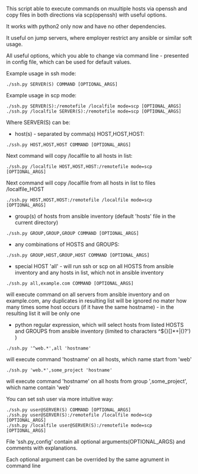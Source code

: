 This script able to execute commands on muultiple hosts via openssh and 
copy files in both directions via scp(openssh) with useful options.

It works with python2 only now and have no other dependencies.

It useful on jump servers, where employer restrict any ansible or similar soft usage.

All useful options, which you able to change via command line - presented in config file, which can be used for default values.

Example usage in ssh mode: 
```
./ssh.py SERVER(S) COMMAND [OPTIONAL_ARGS]
```
Example usage in scp mode: 
```
./ssh.py SERVER(S):/remotefile /localfile mode=scp [OPTIONAL_ARGS]
./ssh.py /localfile SERVER(S):/remotefile mode=scp [OPTIONAL_ARGS]
```
Where SERVER(S) can be: 

- host(s) - separated by comma(s) HOST,HOST,HOST:
```
./ssh.py HOST,HOST,HOST COMMAND [OPTIONAL_ARGS]
```
Next command will copy /localfile to all hosts in list:
```
./ssh.py /localfile HOST,HOST,HOST:/remotefile mode=scp [OPTIONAL_ARGS]
```
Next command will copy /localfile from all hosts in list to files /localfile_HOST
```
./ssh.py HOST,HOST,HOST:/remotefile /localfile mode=scp [OPTIONAL_ARGS]
```
- group(s) of hosts from ansible inventory (default 'hosts' file in the current directory)
```
./ssh.py GROUP,GROUP,GROUP COMMAND [OPTIONAL_ARGS]
```
- any combinations of HOSTS and GROUPS:
```
./ssh.py GROUP,HOST,GROUP,HOST COMMAND [OPTIONAL_ARGS]
```
- special HOST 'all' - will run ssh or scp on all HOSTS from ansible inventory and any hosts in list, which not in ansible inventory
```
./ssh.py all,example.com COMMAND [OPTIONAL_ARGS]
```
will execute command on all servers from ansible inventory and on example.com, any duplicates in resulting list will be ignored
no mater how many times some host occurs  (if it have the same hostname) - in the resulting list it will be only one
- python regular expression, which will select hosts from listed HOSTS and GROUPS from ansible inventory (limited to characters ^${}[]*+|()?') )
```
./ssh.py '^web.*',all 'hostname'
```
will execute command 'hostname' on all hosts, which name start from 'web'
```
./ssh.py 'web.*',some_project 'hostname'
```
will execute command 'hostname' on all hosts from group ',some_project', which name contain 'web'

You can set ssh user via more intuitive way:
```
./ssh.py user@SERVER(S) COMMAND [OPTIONAL_ARGS]
./ssh.py user@SERVER(S):/remotefile /localfile mode=scp [OPTIONAL_ARGS]
./ssh.py /localfile user@SERVER(S):/remotefile mode=scp [OPTIONAL_ARGS]
```

File 'ssh.py_config' contain all optional arguments(OPTIONAL_ARGS) and comments with explanations.

Each optional argument can be overrided by the same agrument in command line

